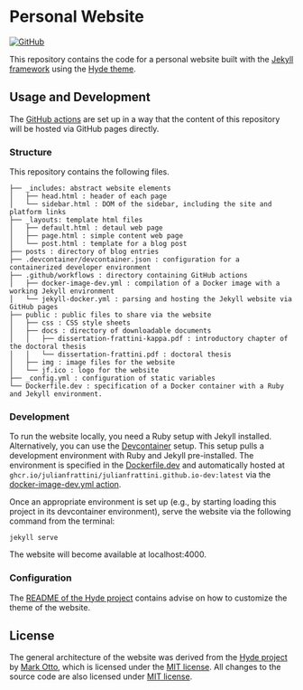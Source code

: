 # Personal Website

[![GitHub](https://img.shields.io/github/license/JulianFrattini/JulianFrattini.github.io)](./LICENSE)

This repository contains the code for a personal website built with the [Jekyll framework](http://jekyllrb.com/) using the [Hyde theme](https://github.com/poole/hyde).

## Usage and Development

The [GitHub actions](.github/workflows/jekyll-docker.yml) are set up in a way that the content of this repository will be hosted via GitHub pages directly.

### Structure

This repository contains the following files.

```
├── _includes: abstract website elements
│   ├── head.html : header of each page
│   └── sidebar.html : DOM of the sidebar, including the site and platform links
├── _layouts: template html files
│   ├── default.html : detaul web page
│   ├── page.html : simple content web page
│   └── post.html : template for a blog post
├── posts : directory of blog entries
├── .devcontainer/devcontainer.json : configuration for a containerized developer environment
├── .github/workflows : directory containing GitHub actions
│   ├── docker-image-dev.yml : compilation of a Docker image with a working Jekyll environment
│   └── jekyll-docker.yml : parsing and hosting the Jekyll website via GitHub pages
├── public : public files to share via the website
│   ├── css : CSS style sheets
│   ├── docs : directory of downloadable documents
│   │   ├── dissertation-frattini-kappa.pdf : introductory chapter of the doctoral thesis
│   │   └── dissertation-frattini.pdf : doctoral thesis
│   ├── img : image files for the website
│   └── jf.ico : logo for the website
├── _config.yml : configuration of static variables
└── Dockerfile.dev : specification of a Docker container with a Ruby and Jekyll environment.
```

### Development

To run the website locally, you need a Ruby setup with Jekyll installed.
Alternatively, you can use the [Devcontainer](.devcontainer/devcontainer.json) setup.
This setup pulls a development environment with Ruby and Jekyll pre-installed.
The environment is specified in the [Dockerfile.dev](Dockerfile.dev) and automatically hosted at `ghcr.io/julianfrattini/julianfrattini.github.io-dev:latest` via the [docker-image-dev.yml action](.github/workflows/docker-image-dev.yml).

Once an appropriate environment is set up (e.g., by starting loading this project in its devcontainer environment), serve the website via the following command from the terminal: 

```
jekyll serve
```

The website will become available at localhost:4000.

### Configuration

The [README of the Hyde project](https://github.com/poole/hyde/blob/master/README.md) contains advise on how to customize the theme of the website.

## License

The general architecture of the website was derived from the [Hyde project](https://github.com/poole/hyde) by [Mark Otto](https://github.com/mdo), which is licensed under the [MIT license](./LICENSE.md).
All changes to the source code are also licensed under [MIT license](./LICENSE.md).
